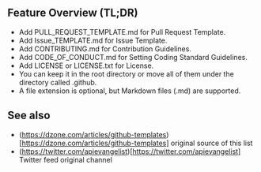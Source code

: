 ## Feature Overview (TL;DR)
* Add PULL_REQUEST_TEMPLATE.md for Pull Request Template.
* Add Issue_TEMPLATE.md for Issue Template.
* Add CONTRIBUTING.md for Contribution Guidelines.
* Add CODE_OF_CONDUCT.md for Setting Coding Standard Guidelines.
* Add LICENSE or LICENSE.txt for License.
* You can keep it in the root directory or move all of them under the directory called .github.
* A file extension is optional, but Markdown files (.md) are supported.

## See also
* (https://dzone.com/articles/github-templates)[https://dzone.com/articles/github-templates] original source of this list
* (https://twitter.com/apievangelist)[https://twitter.com/apievangelist] Twitter feed original channel 


